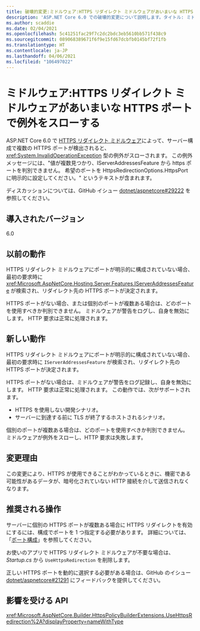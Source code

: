 ```yaml
---
title: 破壊的変更:ミドルウェア:HTTPS リダイレクト ミドルウェアがあいまいな HTTPS ポートで例外をスローする
description: 'ASP.NET Core 6.0 での破壊的変更について説明します。タイトル: ミドルウェア:HTTPS リダイレクト ミドルウェアがあいまいな HTTPS ポートで例外をスローする'
ms.author: scaddie
ms.date: 02/04/2021
ms.openlocfilehash: 5c41251fac29f7c2dc2bdc3eb5610bb571f438c9
ms.sourcegitcommit: 089068389671f6f9e15fd67dcbfb0145bf72f1fb
ms.translationtype: HT
ms.contentlocale: ja-JP
ms.lasthandoff: 04/06/2021
ms.locfileid: "106497022"
---
```

# <a name="middleware-https-redirection-middleware-throws-exception-on-ambiguous-https-ports"></a>ミドルウェア:HTTPS リダイレクト ミドルウェアがあいまいな HTTPS ポートで例外をスローする

ASP.NET Core 6.0 で [HTTPS リダイレクト ミドルウェア](xref:Microsoft.AspNetCore.Builder.HttpsPolicyBuilderExtensions.UseHttpsRedirection%2A)によって、サーバー構成で複数の HTTPS ポートが検出されると、<xref:System.InvalidOperationException> 型の例外がスローされます。 この例外メッセージには、"値が複数見つかり、IServerAddressesFeature から https ポートを判別できません。 希望のポートを HttpsRedirectionOptions.HttpsPort に明示的に設定してください。" というテキストが含まれます。

ディスカッションについては、GitHub イシュー [dotnet/aspnetcore#29222](https://github.com/dotnet/aspnetcore/issues/29222) を参照してください。

## <a name="version-introduced"></a>導入されたバージョン

6.0

## <a name="old-behavior"></a>以前の動作

HTTPS リダイレクト ミドルウェアにポートが明示的に構成されていない場合、最初の要求時に <xref:Microsoft.AspNetCore.Hosting.Server.Features.IServerAddressesFeature> が検索され、リダイレクト先の HTTPS ポートが決定されます。

HTTPS ポートがない場合、または個別のポートが複数ある場合は、どのポートを使用すべきか判別できません。 ミドルウェアが警告をログし、自身を無効にします。 HTTP 要求は正常に処理されます。

## <a name="new-behavior"></a>新しい動作

HTTPS リダイレクト ミドルウェアにポートが明示的に構成されていない場合、最初の要求時に `IServerAddressesFeature` が検索され、リダイレクト先の HTTPS ポートが決定されます。

HTTPS ポートがない場合は、ミドルウェアが警告をログ記録し、自身を無効にします。 HTTP 要求は正常に処理されます。 この動作では、次がサポートされます。

* HTTPS を使用しない開発シナリオ。
* サーバーに到達する前に TLS が終了するホストされるシナリオ。

個別のポートが複数ある場合は、どのポートを使用すべきか判別できません。 ミドルウェアが例外をスローし、HTTP 要求は失敗します。

## <a name="reason-for-change"></a>変更理由

この変更により、HTTPS が使用できることがわかっているときに、機密である可能性があるデータが、暗号化されていない HTTP 接続を介して送信されなくなります。

## <a name="recommended-action"></a>推奨される操作

サーバーに個別の HTTPS ポートが複数ある場合に HTTPS リダイレクトを有効にするには、構成でポートを 1 つ指定する必要があります。 詳細については、「[ポート構成](/aspnet/core/security/enforcing-ssl?view=aspnetcore-5.0&preserve-view=true#port-configuration)」を参照してください。

お使いのアプリで HTTPS リダイレクト ミドルウェアが不要な場合は、*Startup.cs* から `UseHttpsRedirection` を削除します。

正しい HTTPS ポートを動的に選択する必要がある場合は、GitHub のイシュー [dotnet/aspnetcore#21291](https://github.com/dotnet/aspnetcore/issues/21291) にフィードバックを提供してください。

## <a name="affected-apis"></a>影響を受ける API

<xref:Microsoft.AspNetCore.Builder.HttpsPolicyBuilderExtensions.UseHttpsRedirection%2A?displayProperty=nameWithType>

<!--

## Category

ASP.NET Core

## Affected APIs

`Overload:Microsoft.AspNetCore.Builder.HttpsPolicyBuilderExtensions.UseHttpsRedirection`

-->
